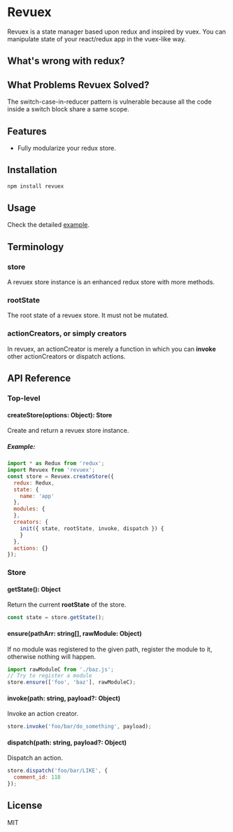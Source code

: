 # Revuex

Revuex is a state manager based upon redux and inspired by vuex. You can manipulate state of your react/redux app in the vuex-like way.

## What's wrong with redux?

## What Problems Revuex Solved?

The switch-case-in-reducer pattern is vulnerable because all the code inside a switch block share a same scope.

## Features

* Fully modularize your redux store.

## Installation

``` bash
npm install revuex
```

## Usage

Check the detailed [example](./example/).

## Terminology

### store

A revuex store instance is an enhanced redux store with more methods.

### rootState

The root state of a revuex store. It must not be mutated.

### actionCreators, or simply creators

In revuex, an actionCreator is merely a function in which you can **invoke** other actionCreators or dispatch actions.

## API Reference

### Top-level

#### createStore(options: Object): Store

Create and return a revuex store instance.

##### Example:

``` js
import * as Redux from 'redux';
import Revuex from 'revuex';
const store = Revuex.createStore({
  redux: Redux,
  state: {
    name: 'app'
  },
  modules: {
  },
  creators: {
    init({ state, rootState, invoke, dispatch }) {
    }
  },
  actions: {}
});
```

### Store

#### getState(): Object

Return the current **rootState** of the store.

``` js
const state = store.getState();
```

#### ensure(pathArr: string[], rawModule: Object)

If no module was registered to the given path, register the module to it, otherwise nothing will happen.

``` js
import rawModuleC from './baz.js';
// Try to register a module
store.ensure(['foo', 'baz'], rawModuleC);
```

#### invoke(path: string, payload?: Object)

Invoke an action creator.

``` js
store.invoke('foo/bar/do_something', payload);
```

#### dispatch(path: string, payload?: Object)

Dispatch an action.

``` js
store.dispatch('foo/bar/LIKE', {
  comment_id: 118
});
```

## License

MIT
